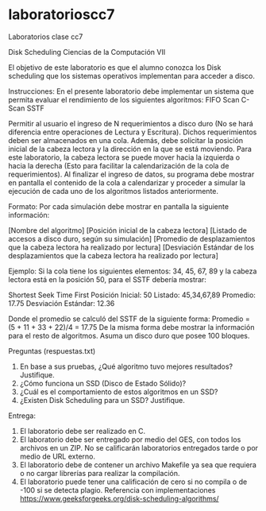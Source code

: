 # laboratorioscc7
Laboratorios clase cc7

Disk Scheduling
Ciencias de la Computación VII

El objetivo de este laboratorio es que el alumno conozca los
Disk scheduling que los sistemas operativos implementan para
acceder a disco.

Instrucciones:
En el presente laboratorio debe implementar un sistema
que permita evaluar el rendimiento de los siguientes
algoritmos:
FIFO
Scan
C-Scan
SSTF

Permitir al usuario el ingreso de N requerimientos a disco
duro (No se hará diferencia entre operaciones de Lectura y
Escritura). Dichos requerimientos deben ser almacenados en una
cola. Además, debe solicitar la posición inicial de la cabeza
lectora y la dirección en la que se está moviendo.
Para este laboratorio, la cabeza lectora se puede mover hacia
la izquierda o hacia la derecha (Esto para facilitar la
calendarización de la cola de requerimientos). Al finalizar el
ingreso de datos, su programa debe mostrar en pantalla el
contenido de la cola a calendarizar y proceder a simular la
ejecución de cada uno de los algoritmos listados
anteriormente.

Formato:
Por cada simulación debe mostrar en pantalla la siguiente
información:

[Nombre del algoritmo]
[Posición inicial de la cabeza lectora]
[Listado de accesos a disco duro, según su simulación]
[Promedio de desplazamientos que la cabeza lectora ha realizado por lectura]
[Desviación Estándar de los desplazamientos que la cabeza lectora ha realizado por lectura]

Ejemplo:
Si la cola tiene los siguientes elementos: 34, 45, 67, 89
y la cabeza lectora está en la posición 50, para el SSTF
debería mostrar:

Shortest Seek Time First
Posición Inicial: 50
Listado: 45,34,67,89
Promedio: 17.75
Desviación Estándar: 12.36

Donde el promedio se calculó del SSTF de la siguiente forma:
Promedio = (5 + 11 + 33 + 22)/4 = 17.75
De la misma forma debe mostrar la información para el resto de
algoritmos.
Asuma un disco duro que posee 100 bloques.

Preguntas (respuestas.txt)
1. En base a sus pruebas, ¿Qué algoritmo tuvo mejores
resultados? Justifique.
2. ¿Cómo funciona un SSD (Disco de Estado Sólido)?
3. ¿Cuál es el comportamiento de estos algoritmos en un SSD?
4. ¿Existen Disk Scheduling para un SSD? Justifique.

Entrega:
1. El laboratorio debe ser realizado en C.
2.  El laboratorio debe ser entregado por medio del GES, con
todos los archivos en un ZIP. No se calificarán
laboratorios entregados tarde o por medio de URL externo.
3.  El laboratorio debe de contener un archivo Makefile ya
sea que requiera o no cargar librerías para realizar la
compilación.
4.  El laboratorio puede tener una calificación de cero si no
compila o de -100 si se detecta plagio.
Referencia con implementaciones
https://www.geeksforgeeks.org/disk-scheduling-algorithms/
